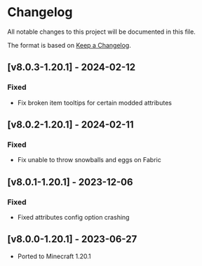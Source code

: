 # Changelog
All notable changes to this project will be documented in this file.

The format is based on [Keep a Changelog].

## [v8.0.3-1.20.1] - 2024-02-12
### Fixed
- Fix broken item tooltips for certain modded attributes

## [v8.0.2-1.20.1] - 2024-02-11
### Fixed
- Fix unable to throw snowballs and eggs on Fabric

## [v8.0.1-1.20.1] - 2023-12-06
### Fixed
- Fixed attributes config option crashing

## [v8.0.0-1.20.1] - 2023-06-27
- Ported to Minecraft 1.20.1

[Keep a Changelog]: https://keepachangelog.com/en/1.0.0/

